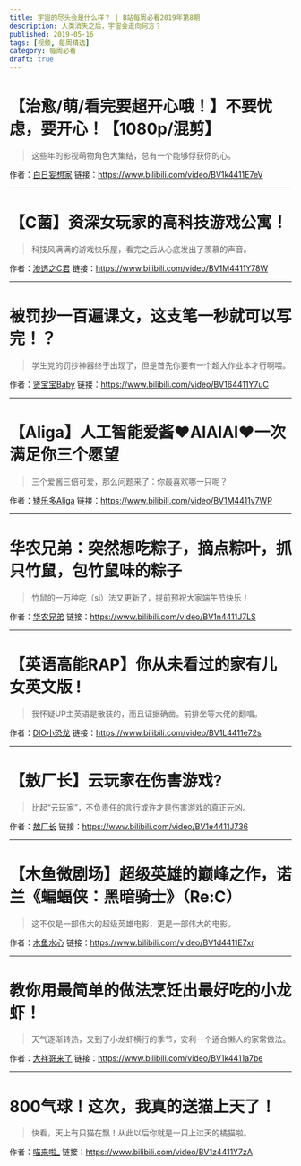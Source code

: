 ```yaml
---
title: 宇宙的尽头会是什么样？ | B站每周必看2019年第8期
description: 人类消失之后，宇宙会走向何方？
published: 2019-05-16
tags: [视频, 每周精选]
category: 每周必看
draft: true
---
```


# 【治愈/萌/看完要超开心哦！】不要忧虑，要开心！【1080p/混剪】
> 这些年的影视萌物角色大集结，总有一个能够俘获你的心。

作者：[白日妄想家](https://space.bilibili.com/13829896)
链接：https://www.bilibili.com/video/BV1k4411E7eV

---

# 【C菌】资深女玩家的高科技游戏公寓！
> 科技风满满的游戏快乐屋，看完之后从心底发出了羡慕的声音。

作者：[渗透之C君](https://space.bilibili.com/4162287)
链接：https://www.bilibili.com/video/BV1M4411Y78W

---

# 被罚抄一百遍课文，这支笔一秒就可以写完！？
> 学生党的罚抄神器终于出现了，但是首先你要有一个超大作业本才行啊喂。

作者：[贤宝宝Baby](https://space.bilibili.com/3957971)
链接：https://www.bilibili.com/video/BV164411Y7uC

---

# 【Aliga】人工智能爱酱❤️AIAIAI❤️一次满足你三个愿望
> 三个爱酱三倍可爱，那么问题来了：你最喜欢哪一只呢？

作者：[矮乐多Aliga](https://space.bilibili.com/259333)
链接：https://www.bilibili.com/video/BV1M4411v7WP

---

# 华农兄弟：突然想吃粽子，摘点粽叶，抓只竹鼠，包竹鼠味的粽子
> 竹鼠的一万种吃（si）法又更新了，提前预祝大家端午节快乐！

作者：[华农兄弟](https://space.bilibili.com/250858633)
链接：https://www.bilibili.com/video/BV1n4411J7LS

---

# 【英语高能RAP】你从未看过的家有儿女英文版 !
> 我怀疑UP主英语是散装的，而且证据确凿。前排坐等大佬的翻唱。

作者：[DIO小恐龙](https://space.bilibili.com/15681354)
链接：https://www.bilibili.com/video/BV1L4411e72s

---

# 【敖厂长】云玩家在伤害游戏?
> 比起“云玩家”，不负责任的言行或许才是伤害游戏的真正元凶。

作者：[敖厂长](https://space.bilibili.com/122879)
链接：https://www.bilibili.com/video/BV1e4411J736

---

# 【木鱼微剧场】超级英雄的巅峰之作，诺兰《蝙蝠侠：黑暗骑士》（Re:C）
> 这不仅是一部伟大的超级英雄电影，更是一部伟大的电影。

作者：[木鱼水心](https://space.bilibili.com/927587)
链接：https://www.bilibili.com/video/BV1d4411E7xr

---

# 教你用最简单的做法烹饪出最好吃的小龙虾！
> 天气逐渐转热，又到了小龙虾横行的季节，安利一个适合懒人的家常做法。

作者：[大祥哥来了](https://space.bilibili.com/2920960)
链接：https://www.bilibili.com/video/BV1k4411a7be

---

# 800气球！这次，我真的送猫上天了！
> 快看，天上有只猫在飘！从此以后你就是一只上过天的橘猫啦。

作者：[喵来啦_](https://space.bilibili.com/33918431)
链接：https://www.bilibili.com/video/BV1z4411Y7zA

